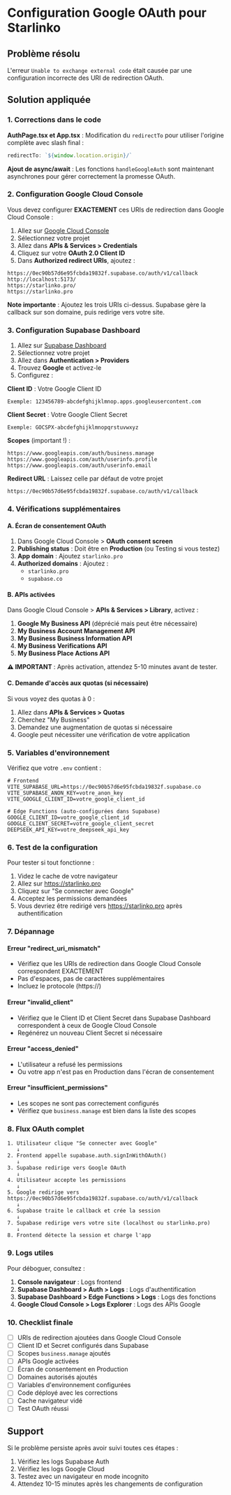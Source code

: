 # Configuration Google OAuth pour Starlinko

## Problème résolu

L'erreur `Unable to exchange external code` était causée par une configuration incorrecte des URI de redirection OAuth.

## Solution appliquée

### 1. Corrections dans le code

**AuthPage.tsx et App.tsx** : Modification du `redirectTo` pour utiliser l'origine complète avec slash final :
```typescript
redirectTo: `${window.location.origin}/`
```

**Ajout de async/await** : Les fonctions `handleGoogleAuth` sont maintenant asynchrones pour gérer correctement la promesse OAuth.

### 2. Configuration Google Cloud Console

Vous devez configurer **EXACTEMENT** ces URIs de redirection dans Google Cloud Console :

1. Allez sur [Google Cloud Console](https://console.cloud.google.com/)
2. Sélectionnez votre projet
3. Allez dans **APIs & Services > Credentials**
4. Cliquez sur votre **OAuth 2.0 Client ID**
5. Dans **Authorized redirect URIs**, ajoutez :

```
https://0ec90b57d6e95fcbda19832f.supabase.co/auth/v1/callback
http://localhost:5173/
https://starlinko.pro/
https://starlinko.pro
```

**Note importante** : Ajoutez les trois URIs ci-dessus. Supabase gère la callback sur son domaine, puis redirige vers votre site.

### 3. Configuration Supabase Dashboard

1. Allez sur [Supabase Dashboard](https://supabase.com/dashboard)
2. Sélectionnez votre projet
3. Allez dans **Authentication > Providers**
4. Trouvez **Google** et activez-le
5. Configurez :

**Client ID** : Votre Google Client ID
```
Exemple: 123456789-abcdefghijklmnop.apps.googleusercontent.com
```

**Client Secret** : Votre Google Client Secret
```
Exemple: GOCSPX-abcdefghijklmnopqrstuvwxyz
```

**Scopes** (important !) :
```
https://www.googleapis.com/auth/business.manage
https://www.googleapis.com/auth/userinfo.profile
https://www.googleapis.com/auth/userinfo.email
```

**Redirect URL** : Laissez celle par défaut de votre projet
```
https://0ec90b57d6e95fcbda19832f.supabase.co/auth/v1/callback
```

### 4. Vérifications supplémentaires

#### A. Écran de consentement OAuth

1. Dans Google Cloud Console > **OAuth consent screen**
2. **Publishing status** : Doit être en **Production** (ou Testing si vous testez)
3. **App domain** : Ajoutez `starlinko.pro`
4. **Authorized domains** : Ajoutez :
   - `starlinko.pro`
   - `supabase.co`

#### B. APIs activées

Dans Google Cloud Console > **APIs & Services > Library**, activez :

1. **Google My Business API** (déprécié mais peut être nécessaire)
2. **My Business Account Management API**
3. **My Business Business Information API**
4. **My Business Verifications API**
5. **My Business Place Actions API**

**⚠️ IMPORTANT** : Après activation, attendez 5-10 minutes avant de tester.

#### C. Demande d'accès aux quotas (si nécessaire)

Si vous voyez des quotas à 0 :

1. Allez dans **APIs & Services > Quotas**
2. Cherchez "My Business"
3. Demandez une augmentation de quotas si nécessaire
4. Google peut nécessiter une vérification de votre application

### 5. Variables d'environnement

Vérifiez que votre `.env` contient :

```env
# Frontend
VITE_SUPABASE_URL=https://0ec90b57d6e95fcbda19832f.supabase.co
VITE_SUPABASE_ANON_KEY=votre_anon_key
VITE_GOOGLE_CLIENT_ID=votre_google_client_id

# Edge Functions (auto-configurées dans Supabase)
GOOGLE_CLIENT_ID=votre_google_client_id
GOOGLE_CLIENT_SECRET=votre_google_client_secret
DEEPSEEK_API_KEY=votre_deepseek_api_key
```

### 6. Test de la configuration

Pour tester si tout fonctionne :

1. Videz le cache de votre navigateur
2. Allez sur https://starlinko.pro
3. Cliquez sur "Se connecter avec Google"
4. Acceptez les permissions demandées
5. Vous devriez être redirigé vers https://starlinko.pro après authentification

### 7. Dépannage

#### Erreur "redirect_uri_mismatch"
- Vérifiez que les URIs de redirection dans Google Cloud Console correspondent EXACTEMENT
- Pas d'espaces, pas de caractères supplémentaires
- Incluez le protocole (https://)

#### Erreur "invalid_client"
- Vérifiez que le Client ID et Client Secret dans Supabase Dashboard correspondent à ceux de Google Cloud Console
- Regénérez un nouveau Client Secret si nécessaire

#### Erreur "access_denied"
- L'utilisateur a refusé les permissions
- Ou votre app n'est pas en Production dans l'écran de consentement

#### Erreur "insufficient_permissions"
- Les scopes ne sont pas correctement configurés
- Vérifiez que `business.manage` est bien dans la liste des scopes

### 8. Flux OAuth complet

```
1. Utilisateur clique "Se connecter avec Google"
   ↓
2. Frontend appelle supabase.auth.signInWithOAuth()
   ↓
3. Supabase redirige vers Google OAuth
   ↓
4. Utilisateur accepte les permissions
   ↓
5. Google redirige vers https://0ec90b57d6e95fcbda19832f.supabase.co/auth/v1/callback
   ↓
6. Supabase traite le callback et crée la session
   ↓
7. Supabase redirige vers votre site (localhost ou starlinko.pro)
   ↓
8. Frontend détecte la session et charge l'app
```

### 9. Logs utiles

Pour déboguer, consultez :

1. **Console navigateur** : Logs frontend
2. **Supabase Dashboard > Auth > Logs** : Logs d'authentification
3. **Supabase Dashboard > Edge Functions > Logs** : Logs des fonctions
4. **Google Cloud Console > Logs Explorer** : Logs des APIs Google

### 10. Checklist finale

- [ ] URIs de redirection ajoutées dans Google Cloud Console
- [ ] Client ID et Secret configurés dans Supabase
- [ ] Scopes `business.manage` ajoutés
- [ ] APIs Google activées
- [ ] Écran de consentement en Production
- [ ] Domaines autorisés ajoutés
- [ ] Variables d'environnement configurées
- [ ] Code déployé avec les corrections
- [ ] Cache navigateur vidé
- [ ] Test OAuth réussi

## Support

Si le problème persiste après avoir suivi toutes ces étapes :

1. Vérifiez les logs Supabase Auth
2. Vérifiez les logs Google Cloud
3. Testez avec un navigateur en mode incognito
4. Attendez 10-15 minutes après les changements de configuration
